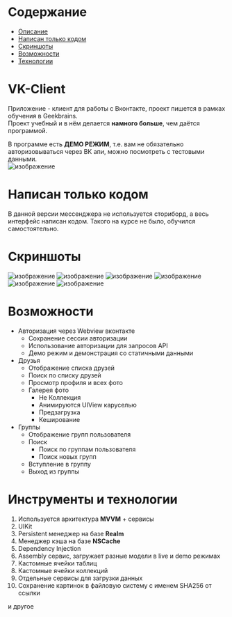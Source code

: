 # Содержание
- [Описание](#description)
- [Написан только кодом](#onlycode)
- [Скриншоты](#screenshots)
- [Возможности](#features)
- [Технологии](#technologies)

# VK-Client <a name="description"></a>
Приложение - клиент для работы с Вконтакте, проект пишется в рамках обучения в Geekbrains.<br>
Проект учебный и в нём делается **намного больше**, чем даётся программой.

В программе есть **ДЕМО РЕЖИМ**, т.е. вам не обязательно авторизовываться через ВК апи, можно посмотреть с тестовыми данными.<br>
![изображение](https://user-images.githubusercontent.com/13965776/143674895-95f8715e-cd92-46f7-b638-78484666a246.png)


# Написан только кодом <a name="onlycode"></a>
В данной версии мессенджера не используется сториборд, а весь интерфейс написан кодом.
Такого на курсе не было, обучился самостоятельно.

# Cкриншоты <a name="screenshots"></a>
![изображение](https://user-images.githubusercontent.com/13965776/143597345-7e8e15df-a66e-4bd1-b985-53a17d3357f6.png)
![изображение](https://user-images.githubusercontent.com/13965776/143597407-a88e535c-7bb0-4f38-bb10-33c80098a5f9.png)
![изображение](https://user-images.githubusercontent.com/13965776/143597464-1f039172-ff20-469d-8b4e-ce2235a17568.png)
![изображение](https://user-images.githubusercontent.com/13965776/143597527-67403a2d-6f53-460a-b69e-6d7405ff9452.png)
![изображение](https://user-images.githubusercontent.com/13965776/143597655-1b30fda5-b893-474e-ad63-32325aca5572.png)
![изображение](https://user-images.githubusercontent.com/13965776/143597696-ca1b7503-2514-441a-babb-128990ab2b16.png)

# Возможности <a name="features"></a>
- Авторизация через Webview вконтакте
    - Сохранение сессии авторизации
    - Использование авторизации для запросов API
    - Демо режим и демонстрация со статичными данными
- Друзья
    - Отображение списка друзей
    - Поиск по списку друзей
    - Просмотр профиля и всех фото
    - Галерея фото
        - Не Коллекция
        - Анимируются UIView каруселью
        - Предзагрузка
        - Кеширование
- Группы
    - Отображение групп пользователя
    - Поиск
        - Поиск по группам пользователя
        - Поиск новых групп
	- Вступление в группу
	- Выход из группы

# Инструменты и технологии <a name="technologies"></a>

1. Используется архитектура **MVVM** + сервисы
2. UIKit
3. Persistent менеджер на базе **Realm**
4. Менеджер кэша на базе **NSCache**
5. Dependency Injection
6. Assembly сервис, загружает разные модели в live и demo режимах
7. Кастомные ячейки таблиц
8. Кастомные ячейки коллекций
9. Отдельные сервисы для загрузки данных
10. Сохранение картинок в файловую систему с именем SHA256 от ссылки

и другое
